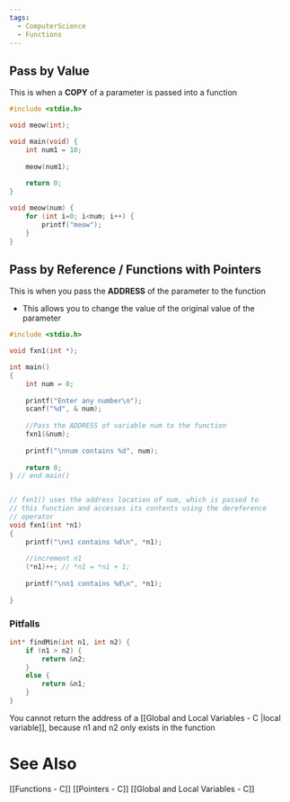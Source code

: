 ```yaml
---
tags:
  - ComputerScience
  - Functions
---
```

## Pass by Value
This is when a **COPY** of a parameter is passed into a function

```c showlinenumbers
#include <stdio.h>

void meow(int);

void main(void) {
	int num1 = 10;
	
	meow(num1);
	
	return 0;
}

void meow(num) {
	for (int i=0; i<num; i++) {
		printf("meow");
	}
}
```

## Pass by Reference / Functions with Pointers
This is when you pass the **ADDRESS** of the parameter to the function
- This allows you to change the value of the original value of the parameter

```c showlinenumbers
#include <stdio.h>

void fxn1(int *);

int main()
{
    int num = 0;
    
    printf("Enter any number\n");
    scanf("%d", & num);
    
    //Pass the ADDRESS of variable num to the function
    fxn1(&num);
    
    printf("\nnum contains %d", num);
    
    return 0;
} // end main()


// fxn1() uses the address location of num, which is passed to
// this function and accesses its contents using the dereference
// operator
void fxn1(int *n1)
{
    printf("\nn1 contains %d\n", *n1);
    
    //increment n1
    (*n1)++; // *n1 = *n1 + 1;
    
    printf("\nn1 contains %d\n", *n1);
    
}
```

### Pitfalls
```c showlinenumbers {3,6}
int* findMin(int n1, int n2) {
	if (n1 > n2) {
		return &n2;
	}
	else {
		return &n1;
	}
}
```
You cannot return the address of a [[Global and Local Variables - C |local variable]], because n1 and n2 only exists in the function

# See Also
[[Functions - C]]
[[Pointers - C]]
[[Global and Local Variables - C]]